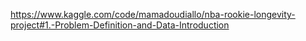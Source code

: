 https://www.kaggle.com/code/mamadoudiallo/nba-rookie-longevity-project#1.-Problem-Definition-and-Data-Introduction
